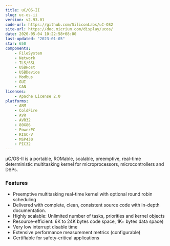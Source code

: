 ```yaml
---
title: uC/OS-II
slug: uc-os-ii
version: v2.93.01
code-url: https://github.com/SiliconLabs/uC-OS2
site-url: https://doc.micrium.com/display/ucos/
date: 2020-05-04 10:22:58+08:00
last-updated: "2023-01-05"
star: 650
components:
    - FileSystem
    - Network
    - TLS/SSL
    - USBHost
    - USBDevice
    - Modbus
    - GUI
    - CAN
licenses:
    - Apache License 2.0
platforms:
    - ARM
    - ColdFire
    - AVR
    - AVR32
    - 80X86
    - PowerPC
    - RISC-V
    - MSP430
    - PIC32
---
```

μC/OS-II is a portable, ROMable, scalable, preemptive, real-time deterministic multitasking kernel for microprocessors, microcontrollers and DSPs.


<!--more-->

### Features

- Preemptive multitasking real-time kernel with optional round robin scheduling
- Delivered with complete, clean, consistent source code with in-depth documentation.
- Highly scalable: Unlimited number of tasks, priorities and kernel objects
- Resource-efficient: 6K to 24K bytes code space, 1K+ bytes data space)
- Very low interrupt disable time
- Extensive performance measurement metrics (configurable)
- Certifiable for safety-critical applications
<!--github-projects-->
